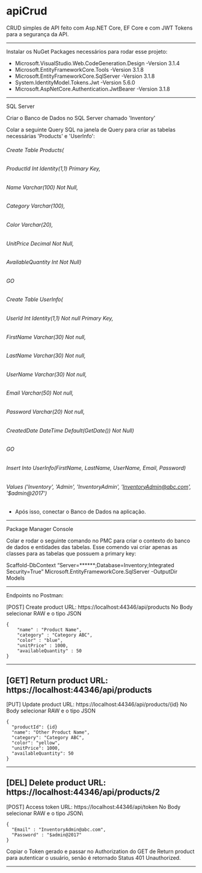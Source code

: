 # apiCrud
CRUD simples de API feito com Asp.NET Core, EF Core e com JWT Tokens para a segurança da API.

-------------------------------------------------------------------------------------------------------------------------------------------------------------------------------

Instalar os NuGet Packages necessários para rodar esse projeto:

- Microsoft.VisualStudio.Web.CodeGeneration.Design -Version 3.1.4
- Microsoft.EntityFrameworkCore.Tools -Version 3.1.8
- Microsoft.EntityFrameworkCore.SqlServer -Version 3.1.8
- System.IdentityModel.Tokens.Jwt -Version 5.6.0
- Microsoft.AspNetCore.Authentication.JwtBearer -Version 3.1.8

-------------------------------------------------------------------------------------------------------------------------------------------------------------------------------

SQL Server

Criar o Banco de Dados no SQL Server chamado 'Inventory'

Colar a seguinte Query SQL na janela de Query para criar as tabelas necessárias 'Products' e 'UserInfo':
 
###### Create Table Products(
###### ProductId Int Identity(1,1) Primary Key,
###### Name Varchar(100) Not Null,
###### Category Varchar(100),
###### Color Varchar(20),
###### UnitPrice Decimal Not Null,
###### AvailableQuantity Int Not Null)
###### GO
###### Create Table UserInfo(
###### UserId Int Identity(1,1) Not null Primary Key,
###### FirstName Varchar(30) Not null,
###### LastName Varchar(30) Not null,
###### UserName Varchar(30) Not null,
###### Email Varchar(50) Not null,
###### Password Varchar(20) Not null,
###### CreatedDate DateTime Default(GetDate()) Not Null)
###### GO
###### Insert Into UserInfo(FirstName, LastName, UserName, Email, Password) 
###### Values ('Inventory', 'Admin', 'InventoryAdmin', 'InventoryAdmin@abc.com', '$admin@2017')

- Após isso, conectar o Banco de Dados na aplicação.

-------------------------------------------------------------------------------------------------------------------------------------------------------------------------------

Package Manager Console

Colar e rodar o seguinte comando no PMC para criar o contexto do banco de dados e entidades das tabelas. Esse comendo vai criar apenas as classes para as tabelas que possuem a primary key:

Scaffold-DbContext “Server=******;Database=Inventory;Integrated Security=True” Microsoft.EntityFrameworkCore.SqlServer -OutputDir Models

-------------------------------------------------------------------------------------------------------------------------------------------------------------------------------

Endpoints no Postman:

[POST] Create product
  URL: https://localhost:44346/api/products
  No Body selecionar RAW e o tipo JSON
  ```
  {
      "name" : "Product Name",
      "category" : "Category ABC",
      "color" : "blue",
      "unitPrice" : 1000,
      "availableQuantity" : 50
  }
  ```
-------------------------------------------------------------
[GET] Return product
  URL: https://localhost:44346/api/products
-------------------------------------------------------------
[PUT] Update product
  URL: https://localhost:44346/api/products/{id}
  No Body selecionar RAW e o tipo JSON
  ```
  {
    "productId": {id}
    "name": "Other Product Name",
    "category": "Category ABC",
    "color": "yellow",
    "unitPrice": 1000,
    "availableQuantity": 50
  }
  ```
-------------------------------------------------------------  
[DEL] Delete product
  URL: https://localhost:44346/api/products/2
-------------------------------------------------------------  
[POST] Access token
  URL: https://localhost:44346/api/token
  No Body selecionar RAW e o tipo JSON\
  ```
  {
    "Email" : "InventoryAdmin@abc.com",
    "Password" : "$admin@2017"
  }
  ```

Copiar o Token gerado e passar no Authorization do GET de Return product para autenticar o usuário, senão é retornado Status 401 Unauthorized.
 
--------------------------------------------------------------------------------------------------------------------------------------------------------------------------------
 
  
  
  
  
  
  
  
